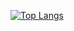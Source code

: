 [![Top Langs](https://github-readme-stats.vercel.app/api/top-langs/?username=linyaoli&layout=compact&show_icons=true&count_private=true&hide=php&langs_count=6)](https://github.com/linyaoli)


<!--
**linyaoli/linyaoli** is a ✨ _special_ ✨ repository because its `README.md` (this file) appears on your GitHub profile.

Here are some ideas to get you started:

- 🔭 I’m currently working on ...
- 🌱 I’m currently learning ...
- 👯 I’m looking to collaborate on ...
- 🤔 I’m looking for help with ...
- 💬 Ask me about ...
- 📫 How to reach me: ...
- 😄 Pronouns: ...
- ⚡ Fun fact: ...
-->
